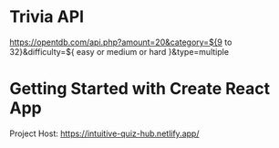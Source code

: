 # Trivia API

https://opentdb.com/api.php?amount=20&category=${9 to 32}&difficulty=${ easy or medium or hard }&type=multiple

# Getting Started with Create React App                                                                                                                                  
Project Host: https://intuitive-quiz-hub.netlify.app/


